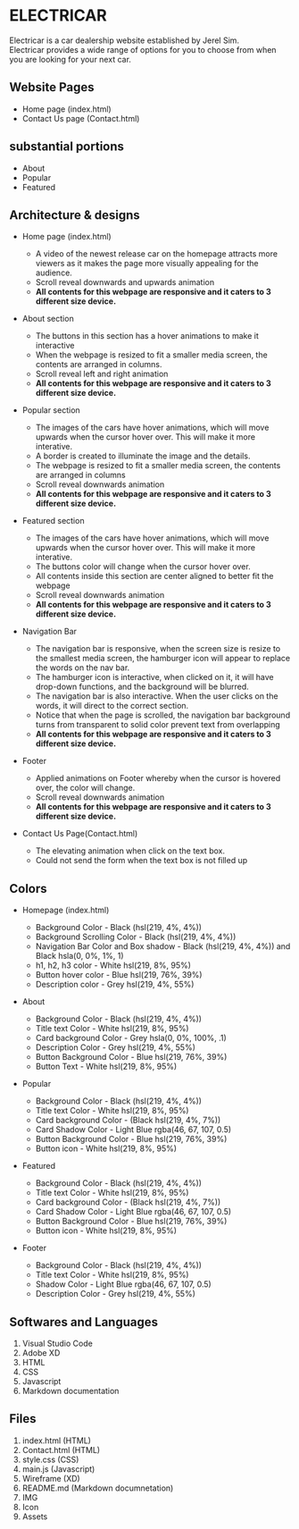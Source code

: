 # ELECTRICAR

Electricar is a car dealership website established by Jerel Sim. <br />
Electricar provides a wide range of options for you to choose from when you are looking for your next car.

## Website Pages
- Home page (index.html)
- Contact Us page (Contact.html)

## substantial portions
- About
- Popular
- Featured

## Architecture & designs
- Home page (index.html)

    - A video of the newest release car on the homepage attracts more viewers as it makes the page more visually appealing for the audience.
    - Scroll reveal downwards and upwards animation
    - **All contents for this webpage are responsive and it caters to 3 different size device.**

- About section

    - The buttons in this section has a hover animations to make it interactive
    - When the webpage is resized to fit a smaller media screen, the contents are arranged in columns.
    - Scroll reveal left and right animation 
    - **All contents for this webpage are responsive and it caters to 3 different size device.**

- Popular section
    
    - The images of the cars have hover animations, which will move upwards when the cursor hover over. This will make it more interative.
    - A border is created to illuminate the image and the details.
    - The webpage is resized to fit a smaller media screen, the contents are arranged in columns
    - Scroll reveal downwards animation
    - **All contents for this webpage are responsive and it caters to 3 different size device.**

- Featured section

    - The images of the cars have hover animations, which will move upwards when the cursor hover over. This will make it more interative.
    - The buttons color will change when the cursor hover over.
    - All contents inside this section are center aligned to better fit the webpage
    - Scroll reveal downwards animation
    - **All contents for this webpage are responsive and it caters to 3 different size device.**

- Navigation Bar

    - The navigation bar is responsive, when the screen size is resize to the smallest media screen, the hamburger icon will appear to replace the words on the nav bar.
    - The hamburger icon is interactive, when clicked on it, it will have drop-down functions, and the background will be blurred.
    - The navigation bar is also interactive. When the user clicks on the words, it will direct to the correct section.
    - Notice that when the page is scrolled, the navigation bar background turns from transparent to solid color prevent text from overlapping
    - **All contents for this webpage are responsive and it caters to 3 different size device.**

- Footer

    - Applied animations on Footer whereby when the cursor is hovered over, the color will change.
    - Scroll reveal downwards animation
    - **All contents for this webpage are responsive and it caters to 3 different size device.**

- Contact Us Page(Contact.html)
    - The elevating animation when click on the text box.
    - Could not send the form when the text box is not filled up


## Colors 
- Homepage (index.html)

    - Background Color - Black (hsl(219, 4%, 4%))
    - Background Scrolling Color - Black (hsl(219, 4%, 4%))
    - Navigation Bar Color and Box shadow - Black (hsl(219, 4%, 4%)) and Black hsla(0, 0%, 1%, 1)
    - h1, h2, h3 color - White hsl(219, 8%, 95%)
    - Button hover color - Blue hsl(219, 76%, 39%)
    - Description color - Grey hsl(219, 4%, 55%)

- About
    
    - Background Color - Black (hsl(219, 4%, 4%))
    - Title text Color - White hsl(219, 8%, 95%)
    - Card background Color - Grey hsla(0, 0%, 100%, .1)
    - Description Color - Grey hsl(219, 4%, 55%)
    - Button Background Color - Blue hsl(219, 76%, 39%)
    - Button Text - White hsl(219, 8%, 95%)

- Popular
    
    - Background Color - Black (hsl(219, 4%, 4%))
    - Title text Color - White hsl(219, 8%, 95%)
    - Card background Color - (Black hsl(219, 4%, 7%))
    - Card Shadow Color - Light Blue rgba(46, 67, 107, 0.5)
    - Button Background Color - Blue hsl(219, 76%, 39%)
    - Button icon - White hsl(219, 8%, 95%)

- Featured

    - Background Color - Black (hsl(219, 4%, 4%))
    - Title text Color - White hsl(219, 8%, 95%)
    - Card background Color - (Black hsl(219, 4%, 7%))
    - Card Shadow Color - Light Blue rgba(46, 67, 107, 0.5)
    - Button Background Color - Blue hsl(219, 76%, 39%)
    - Button icon - White hsl(219, 8%, 95%)

- Footer
    
    - Background Color - Black (hsl(219, 4%, 4%))
    - Title text Color - White hsl(219, 8%, 95%)
    - Shadow Color - Light Blue rgba(46, 67, 107, 0.5)
    - Description Color - Grey hsl(219, 4%, 55%)

## Softwares and Languages

1. Visual Studio Code
2. Adobe XD
3. HTML
4. CSS
5. Javascript
6. Markdown documentation

## Files
1. index.html (HTML)
2. Contact.html (HTML)
3. style.css (CSS)
4. main.js (Javascript)
5. Wireframe (XD)
6. README.md (Markdown documnetation)
7. IMG 
8. Icon
9. Assets
